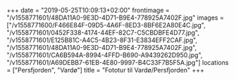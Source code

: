 ﻿+++
date = "2019-05-25T10:09:13+02:00"
frontimage = "/v1558771601/48DA11A0-9E3D-4D71-B9E4-778925A7402F.jpg"
images = ["/v1558771600/F466E84F-09D5-4A6F-8ED3-8BF6E2A80E4C.jpg", "/v1558771601/0452F338-4174-44EF-82C7-C5CBDBFE4D77.jpg", "/v1558771601/E125B81C-A4C5-4B23-8F31-E3834EFF2CAF.jpg", "/v1558771601/48DA11A0-9E3D-4D71-B9E4-778925A7402F.jpg", "/v1558771601/CA6B594A-8994-4FFD-B690-A9439262D950.jpg", "/v1558771601/A69DEBB7-61EB-4E80-9997-B4C33F7B5F5A.jpg"]
locations =  ["Persfjorden", "Vardø"]
title = "Fototur til Vardø/Persfjorden"
+++
